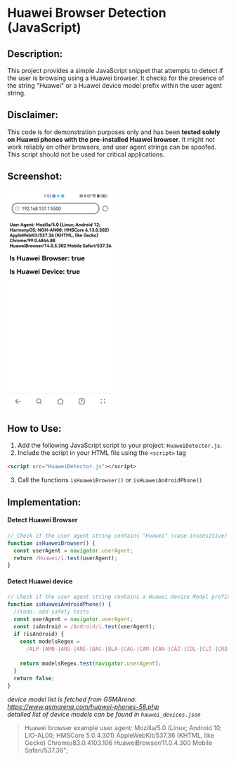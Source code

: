# Huawei Browser Detection (JavaScript)

## **Description:**

This project provides a simple JavaScript snippet that attempts to detect if the user is browsing using a Huawei browser. It checks for the presence of the string "Huawei" or a Huawei device model prefix within the user agent string.

## **Disclaimer:**

This code is for demonstration purposes only and has been **tested solely on Huawei phones with the pre-installed Huawei browser**. It might not work reliably on other browsers, and user agent strings can be spoofed. This script should not be used for critical applications.

## **Screenshot:**

<img height='500' src="huawei_browser.jpg"/>


## **How to Use:**

1. Add the following JavaScript script to your project: `HuaweiDetector.js`.
2. Include the script in your HTML file using the `<script>` tag

```html
<script src="HuaweiDetector.js"></script>
```

3. Call the functions `isHuaweiBrowser()` or `isHuaweiAndroidPhone()`


## **Implementation:**

#### Detect Huawei Browser

```javascript
// Check if the user agent string contains "Huawei" (case-insensitive)
function isHuaweiBrowser() {
  const userAgent = navigator.userAgent;
  return /Huawei/i.test(userAgent);
}
```

#### Detect Huawei device

```javascript
// Check if the user agent string contains a Huawei device Model prefix
function isHuaweiAndroidPhone() {
  //todo: add safety tests
  const userAgent = navigator.userAgent;
  const isAndroid = /Android/i.test(userAgent);
  if (isAndroid) {
    const modelsRegex =
      /ALP-|AMN-|ARS-|ANE-|BAC-|BLA-|CAG-|CAM-|CAN-|CAZ-|CDL-|CLT-|CRO-|EVE-|RUNE-|BAL-|AND-|BNE-|DCO-|CET-|CHA-|GOT-|GLA-|NCO-|BAH4-|PAL-|ODN-|FRG-|MLY-|Ags3K-|AGS5-|MGA-|ABR-|JLN-|JuliaQN-|RMX2190-|FIO-|JSC-|WKG-|Wukong-|MLD-|MIL-|RTE-|Hebe-|NAM-|ANG-|JAD-|CHL-|NEN-|NOH-|OCE-|TET-|WGR-|MRR-|DBY-|BRQ-|AGRK-|ANA-|PPA-|NOP-|VID-|LIO-|BAH3-|FRL-|SCMR-|AGS3-|NIK-|DVC-|AQM-|CDY-|Kobe2-|KOB2-|MED-|DRA-|JER-|JEF-|HCT-|ELS-|ART-|JNY-|TAH-|WLZ-|MRX-|TAS-|LTN-|DAN-|LEM-|FGD-|XYAO-|BON-|CLB-|ALN-|ARA-|PNX-|ALT-|BRA-|DBY2-|STG-|MDS-|ARC-|GOA-|FOA-|MNA-|LNA-|DBR-/i;

    return modelsRegex.test(navigator.userAgent);
  }
  return false;
}
```

_device model list is fetched from GSMArena: <https://www.gsmarena.com/huawei-phones-58.php>_  
_detailed list of device models can be found in `hauwei_devices.json`_

> Huawei browser example user agent: Mozilla/5.0 (Linux; Android 10; LIO-AL00; HMSCore 5.0.4.301) AppleWebKit/537.36 (KHTML, like Gecko) Chrome/83.0.4103.106 HuaweiBrowser/11.0.4.300 Mobile Safari/537.36";